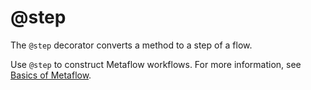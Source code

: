 # @step

The `@step` decorator converts a method to a step of a flow.

Use `@step` to construct Metaflow workflows. For more information, see [Basics of Metaflow](/metaflow/basics).

<!-- WARNING: THIS FILE WAS AUTOGENERATED! DO NOT EDIT! Instead, edit the notebook w/the location & name as this file. -->


<DocSection type="function" name="step" module="metaflow" show_import="True" heading_level="3" link="https://github.com/Netflix/metaflow/tree/master/metaflow/decorators.py#L587">
<SigArgSection>
<SigArg name="" />
</SigArgSection>
<Description summary="Marks a method in a FlowSpec as a Metaflow Step. Note that this\ndecorator needs to be placed as close to the method as possible (ie:\nbefore other decorators)." extended_summary="In other words, this is valid:\n```\n@batch\n@step\ndef foo(self):\n    pass\n```\n\nwhereas this is not:\n```\n@step\n@batch\ndef foo(self):\n    pass\n```" />
<ParamSection name="Parameters">
	<Parameter name="f" type="Union[Callable[[FlowSpecDerived], None], Callable[[FlowSpecDerived, Any], None]]" desc="Function to make into a Metaflow Step" />
</ParamSection>
<ParamSection name="Returns">
	<Parameter type="Union[Callable[[FlowSpecDerived, StepFlag], None], Callable[[FlowSpecDerived, Any, StepFlag], None]]" desc="Function that is a Metaflow Step" />
</ParamSection>
</DocSection>

